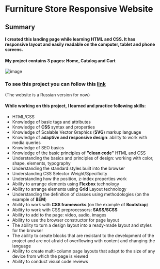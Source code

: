 # Furniture Store Responsive Website

## Summary

#### I created this landing page while learning HTML and CSS. It has responsive layout and easily readable on the computer, tablet and phone screens.
#### My project contains 3 pages: Home, Catalog and Cart

![image](https://github.com/zarina-n/furniture-template-site/assets/101009726/f607b531-da20-4694-8d48-1c19c45c4af1)


### To see this project you can follow this [link](https://zarina-n.github.io/furniture-template-site/)
(The website is a Russian version for now)

#### While working on this project, I learned and practice following skills:
* HTML/CSS
* Knowledge of basic tags and attributes
* Knowledge of **CSS** syntax and properties
* Knowledge of Scalable Vector Graphics (**SVG**) markup language
* Knowledge of **adaptive and responsive design**: ability to work with media queries
* Knowledge of SEO basics
* Knowledge of the basic principles of **"clean code"** HTML and CSS
* Understanding the basics and principles of design: working with color, shape, elements, typography
* Understanding the standard styles built into the browser
* Understanding CSS Selector Weight/Specificity
* Understanding how the position, z-index properties work
* Ability to arrange elements using **Flexbox** technology
* Ability to arrange elements using **Grid** Layout technology
* Understanding the definition of classes using methodologies (on the example of **BEM**)
* Ability to work with **CSS frameworks** (on the example of **Bootstrap**)
* Ability to work with CSS preprocessors: **SASS/SCSS**
* Ability to add to the page: video, audio, images
* Ability to use the browser constructor for page layout
* The ability to turn a design layout into a ready-made layout and styles for the browser
* The ability to create blocks that are resistant to the development of the project and are not afraid of overflowing with content and changing the language
* Ability to create multi-column page layouts that adapt to the size of any device from which the page is viewed
* Ability to conduct visual code reviews
